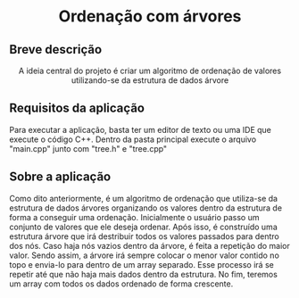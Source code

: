 <h1 align="center">Ordenação com árvores</h1>

## Breve descrição 
<p align="center">A ideia central do projeto é criar um algoritmo de ordenação de valores utilizando-se da estrutura de dados árvore</p> 


## Requisitos da aplicação 
Para executar a aplicação, basta ter um editor de texto ou uma IDE que execute o código C++. Dentro da pasta principal execute o arquivo "main.cpp" junto com "tree.h" e "tree.cpp" 
 

## Sobre a aplicação
Como dito anteriormente, é um algoritmo de ordenação que utiliza-se da estrutura de dados árvores organizando os valores dentro da estrutura de forma a conseguir uma ordenação. Inicialmente o usuário passo um conjunto de valores que ele deseja ordenar. Após isso, é construído uma estrutura árvore que irá destribuir todos os valores passados para dentro dos nós. Caso haja nós vazios dentro da árvore, é feita a repetição do maior valor. Sendo assim, a árvore irá sempre colocar o menor valor contido no topo e envia-lo para dentro de um array separado. Esse processo irá se repetir até que não haja mais dados dentro da estrutura. No fim, teremos um array com todos os dados ordenado de forma crescente.      

